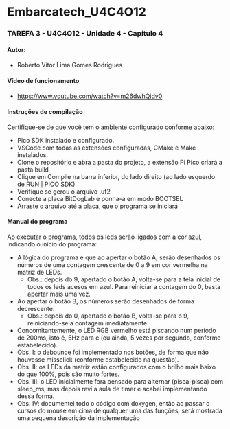 # Embarcatech_U4C4O12  
### TAREFA 3 - U4C4O12 - Unidade 4 - Capítulo 4
#### Autor:
* Roberto Vítor Lima Gomes Rodrigues

#### Vídeo de funcionamento
* https://www.youtube.com/watch?v=m26dwhQidv0

#### Instruções de compilação
Certifique-se de que você tem o ambiente configurado conforme abaixo:
* Pico SDK instalado e configurado.
* VSCode com todas as extensões configuradas, CMake e Make instalados.
* Clone o repositório e abra a pasta do projeto, a extensão Pi Pico criará a pasta build
* Clique em Compile na barra inferior, do lado direito (ao lado esquerdo de RUN | PICO SDK)
* Verifique se gerou o arquivo .uf2
* Conecte a placa BitDogLab e ponha-a em modo BOOTSEL
* Arraste o arquivo até a placa, que o programa se iniciará

#### Manual do programa
Ao executar o programa, todos os leds serão ligados com a cor azul, indicando o início do programa:
* A lógica do programa é que ao apertar o botão A, serão desenhados os números de uma contagem crescente de 0 a 9 em cor vermelha na matriz de LEDs.
    * Obs.: depois do 9, apertado o botão A, volta-se para a tela inicial de todos os leds acesos em azul. Para reiniciar a contagem do 0, basta apertar mais uma vez.
* Ao apertar o botão B, os números serão desenhados de forma decrescente.
    * Obs.: depois do 0, apertado o botão B, volta-se para o 9, reiniciando-se a contagem imediatamente.
* Concomitantemente, o LED RGB vermelho está piscando num período de 200ms, isto é, 5Hz para c (ou ainda, 5 vezes por segundo, conforme estabelecido).
* Obs. I: o debounce foi implementado nos botões, de forma que não houvesse missclick (conforme estabelecido na questão).
* Obs. II: os LEDs da matriz estão configurados com o brilho mais baixo do que 100%, pois são muito fortes.
* Obs. III: o LED inicialmente fora pensado para alternar (pisca-pisca) com sleep_ms, mas depois revi a aula de timer e acabei implementando dessa forma.
* Obs. IV: documentei todo o código com doxygen, então ao passar o cursos do mouse em cima de qualquer uma das funções, será mostrada uma pequena descrição da implementação
